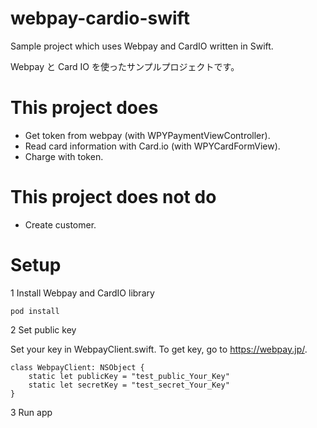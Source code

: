 # webpay-cardio-swift
Sample project which uses Webpay and CardIO written in Swift.

Webpay と Card IO を使ったサンプルプロジェクトです。

# This project does
* Get token from webpay (with WPYPaymentViewController).
* Read card information with Card.io (with WPYCardFormView).
* Charge with token.

# This project does not do
* Create customer.

# Setup

1 Install Webpay and CardIO library

```
pod install
```
2 Set public key

Set your key in WebpayClient.swift.
To get key, go to https://webpay.jp/.

```
class WebpayClient: NSObject {
    static let publicKey = "test_public_Your_Key"
    static let secretKey = "test_secret_Your_Key"
}
```

3 Run app

